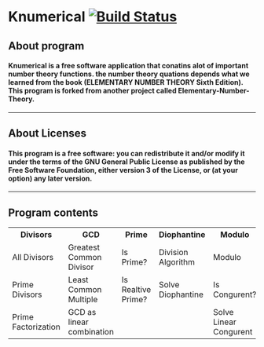 # Knumerical [![Build Status](https://travis-ci.com/khalil2535/Knumerical.svg?branch=master)](https://travis-ci.com/khalil2535/Knumerical)

<h2>About program</h2>

<h4>Knumerical is a free software application that conatins alot of important number theory functions. the number theory quations depends what we learned from the book (ELEMENTARY NUMBER THEORY Sixth Edition). This program is forked from another project called Elementary-Number-Theory.</h4>

<hr>

<h2>About Licenses</h2>

<h4>This program is a free software: you can redistribute it and/or modify it under the terms of the GNU General Public License as published by the Free Software Foundation, either version 3 of the License, or (at your option) any later version.</h4>

<hr>

<h2>Program contents</h2>

<table>
  <tr><th>Divisors</th> <th>GCD</th> <th>Prime</th> <th>Diophantine</th> <th>Modulo</th> <th>Encryptions</th> <th>Chinese</th> <th>τ_σ_𝜙</th> <th>Primitive</th> </tr>
  
  <tr> <td>All Divisors</td> <td>Greatest Common Divisor</td> <td>Is Prime?</td> <td>Division Algorithm</td> <td>Modulo</td> <td>Caesar</td> <td>Solve Chinese</td> <td>Phi(𝜙)</td> <td>Primitive Roots Number</td>  </tr>
  
  <tr> <td>Prime Divisors</td> <td>Least Common Multiple</td> <td>Is Realtive Prime?</td> <td>Solve Diophantine</td>  <td>Is Congurent?</td> <td></td> <td></td> <td>Sigma(σ)</td> <td>Order</td> </tr>
  
  <tr> <td>Prime Factorization</td> <td>GCD as linear combination</td> <td></td> <td></td>  <td>Solve Linear Congurent</td> <td></td> <td></td> <td>Tau(τ)</td> <td>Primitive Roots</td> </tr>

</table>
